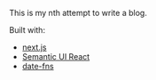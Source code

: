 This is my nth attempt to write a blog. 

Built with:
* [next.js](https://nextjs.org/)
* [Semantic UI React](https://react.semantic-ui.com/)
* [date-fns](https://date-fns.org/) 
